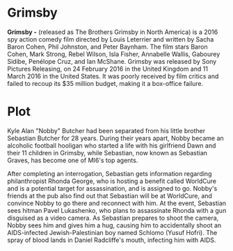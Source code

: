 # Grimsby
**Grimsby -** (released as The Brothers Grimsby in North America) is a 2016 spy action comedy film directed by Louis Leterrier and written by Sacha Baron Cohen, Phil Johnston, and Peter Baynham. The film stars Baron Cohen, Mark Strong, Rebel Wilson, Isla Fisher, Annabelle Wallis, Gabourey Sidibe, Penélope Cruz, and Ian McShane. Grimsby was released by Sony Pictures Releasing, on 24 February 2016 in the United Kingdom and 11 March 2016 in the United States. It was poorly received by film critics and failed to recoup its $35 million budget, making it a box-office failure.
# Plot
Kyle Alan "Nobby" Butcher had been separated from his little brother Sebastian Butcher for 28 years. During their years apart, Nobby became an alcoholic football hooligan who started a life with his girlfriend Dawn and their 11 children in Grimsby, while Sebastian, now known as Sebastian Graves, has become one of MI6's top agents.

After completing an interrogation, Sebastian gets information regarding philanthropist Rhonda George, who is hosting a benefit called WorldCure and is a potential target for assassination, and is assigned to go. Nobby's friends at the pub also find out that Sebastian will be at WorldCure, and convince Nobby to go there and reconnect with him. At the event, Sebastian sees hitman Pavel Lukashenko, who plans to assassinate Rhonda with a gun disguised as a video camera. As Sebastian prepares to shoot the camera, Nobby sees him and gives him a hug, causing him to accidentally shoot an AIDS-infected Jewish-Palestinian boy named Schlomo (Yusuf Hofri). The spray of blood lands in Daniel Radcliffe's mouth, infecting him with AIDS.
